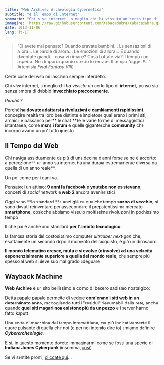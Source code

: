 ```yaml
---
title: "Web Archive: Archeologia Cybernetica"
subtitle: "e il Tempo di Internet"
sommario: "Chi vive internet, o meglio chi ha vissuto un certo tipo di internet, penso sia senza ombra di dubbio invecchiato precocemente..."
immagine:  https://raw.githubusercontent.com/Xabacadabra/Xabacadabra.github.io/master/images/webarchive.jpg
date: 2013-11-06
lang: it-IT
---
```


> "Ci avete mai pensato? Quando eravate bambini... Le sensazioni di allora... Le parole di allora... Le emozioni di allora... E quando diventate grandi... cosa vi rimane? Cosa buttate via? Il tempo non aspetta. Non importa quanto stretto lo teniate. Il tempo fugge. E..."  Artemisia _Final Fantasy VIII_)
  
Certe cose del web mi lasciano sempre interdetto.  
  
Chi _vive_ internet, o meglio chi _ha vissuto_ un certo tipo di **internet**, penso sia senza ombra di dubbio **invecchiato precocemente**.  
  
_Perché ?_  
  
Perché **ha dovuto adattarsi a rivoluzioni e cambiamenti rapidissimi**, concepire realtà tra loro ben distinte e impietose qual'erano i primi siti, arcaici, e passando per** le chat **(e le varie forme di messaggistica istantanea, come **msn**) **i forum** e quelle gigantesche **community** che incorporavano un po' tutto questo  

## Il Tempo del Web
  
Chi naviga assiduamente da più di una decina d'anni forse se ne è accorto: a percezione** un anno su internet ha una durata estremamente diversa da quella di un anno reale**.  
  
Un po' come per i cani va.  
  
Pensateci un attimo: **9 anni fa facebook e youtube non esistevano**, i concetti di _social network_ e **web 2** ancora avenieristici  
  
Oggi sono **lo standard **e anzi già da qualche tempo **sanno di vecchio**, si sono dovuti reinventare per assecondare il prepotentissimo mercato **smartphone**, cosicché abbiamo vissuto moltissime rivoluzioni in pochissimo tempo  
  
Il che poi è anche uno standard **per l'ambito tecnologico**:  
  
la famosa storia del costosissimo computer _ultrauber next-gen_ che, esattamente un secondo dopo il momento dell'acquisto, è già un dinosauro  
  
**Il mondo telematico cresce, muta e si evolve (o involve) ad una velocità esponenzialmente superiore a quella del mondo reale**, che sempre più spesso al web si deve suo mal grado adeguare  

## Wayback Machine

**Web Archive** è un sito bellissimo e colmo di becero sadismo nostalgico: 
  
Detta papale papale permette di vedere **com'erano i siti web in un determinato anno**, raccogliendo tutti i "residui" riesumabili dalla rete, anche quando **quei siti magari non esistono più da un pezzo** e i server hanno fatto kaputt  
  
Una sorta di macchina del tempo internettiana, ma più indicativamente il cuore pulsante di quella che noi (e per noi intendo dire io) amiamo definire _**Cyberarcheologia**_.  
  
E si, in questo momento dovete immaginarmi come se fossi una specie di **Indiana Jones Cyberpunk** (insomma, [così](https://cdn.blogosfere.it/pellicolerovinate/images/1982_blade_runner_the_final_cut_001.jpg))  
  
Se vi sentite pronti, [cliccate qui](https://archive.org/web/)...